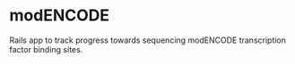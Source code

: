 modENCODE
=========

Rails app to track progress towards sequencing modENCODE transcription factor binding sites.